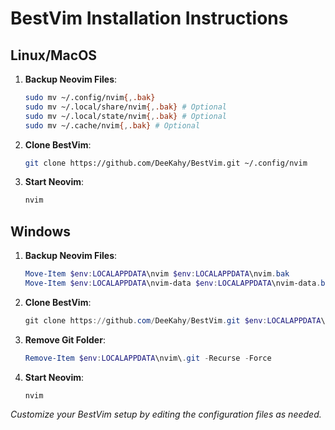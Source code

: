 # BestVim Installation Instructions

## Linux/MacOS

1. **Backup Neovim Files**:
   ```bash
   sudo mv ~/.config/nvim{,.bak}
   sudo mv ~/.local/share/nvim{,.bak} # Optional
   sudo mv ~/.local/state/nvim{,.bak} # Optional
   sudo mv ~/.cache/nvim{,.bak} # Optional
   ```

2. **Clone BestVim**:
   ```bash
   git clone https://github.com/DeeKahy/BestVim.git ~/.config/nvim
   ```

3. **Start Neovim**:
   ```bash
   nvim
   ```

## Windows

1. **Backup Neovim Files**:
   ```powershell
   Move-Item $env:LOCALAPPDATA\nvim $env:LOCALAPPDATA\nvim.bak
   Move-Item $env:LOCALAPPDATA\nvim-data $env:LOCALAPPDATA\nvim-data.bak # Optional
   ```

2. **Clone BestVim**:
   ```powershell
   git clone https://github.com/DeeKahy/BestVim.git $env:LOCALAPPDATA\nvim
   ```

3. **Remove Git Folder**:
   ```powershell
   Remove-Item $env:LOCALAPPDATA\nvim\.git -Recurse -Force
   ```

4. **Start Neovim**:
   ```powershell
   nvim
   ```

*Customize your BestVim setup by editing the configuration files as needed.*
